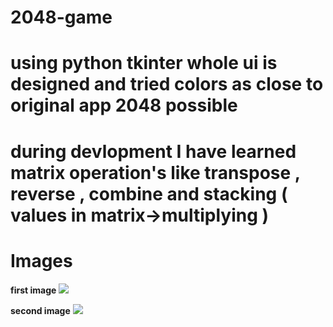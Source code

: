 # 2048-game

# using python tkinter whole ui is designed and tried colors as close to original app 2048 possible

# during devlopment I have learned matrix operation's like transpose , reverse , combine and stacking ( values in matrix->multiplying )

# Images

**first image**
![](https://drive.google.com/file/d/10ntGIe_YalkSq4lPTVKQYnspBfTqA6d_/view?usp=sharing)

**second image**
![](https://drive.google.com/file/d/19T5xNAvlk8VaX5yb01hAJGPmLLe_Xs_O/view?usp=sharing)
